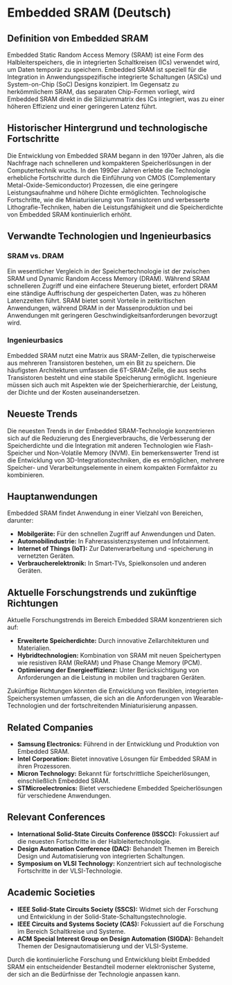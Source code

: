 # Embedded SRAM (Deutsch)

## Definition von Embedded SRAM

Embedded Static Random Access Memory (SRAM) ist eine Form des Halbleiterspeichers, die in integrierten Schaltkreisen (ICs) verwendet wird, um Daten temporär zu speichern. Embedded SRAM ist speziell für die Integration in Anwendungsspezifische integrierte Schaltungen (ASICs) und System-on-Chip (SoC) Designs konzipiert. Im Gegensatz zu herkömmlichem SRAM, das separaten Chip-Formen vorliegt, wird Embedded SRAM direkt in die Siliziummatrix des ICs integriert, was zu einer höheren Effizienz und einer geringeren Latenz führt.

## Historischer Hintergrund und technologische Fortschritte

Die Entwicklung von Embedded SRAM begann in den 1970er Jahren, als die Nachfrage nach schnelleren und kompakteren Speicherlösungen in der Computertechnik wuchs. In den 1990er Jahren erlebte die Technologie erhebliche Fortschritte durch die Einführung von CMOS (Complementary Metal-Oxide-Semiconductor) Prozessen, die eine geringere Leistungsaufnahme und höhere Dichte ermöglichten. Technologische Fortschritte, wie die Miniaturisierung von Transistoren und verbesserte Lithografie-Techniken, haben die Leistungsfähigkeit und die Speicherdichte von Embedded SRAM kontinuierlich erhöht.

## Verwandte Technologien und Ingenieurbasics

### SRAM vs. DRAM

Ein wesentlicher Vergleich in der Speichertechnologie ist der zwischen SRAM und Dynamic Random Access Memory (DRAM). Während SRAM schnelleren Zugriff und eine einfachere Steuerung bietet, erfordert DRAM eine ständige Auffrischung der gespeicherten Daten, was zu höheren Latenzzeiten führt. SRAM bietet somit Vorteile in zeitkritischen Anwendungen, während DRAM in der Massenproduktion und bei Anwendungen mit geringeren Geschwindigkeitsanforderungen bevorzugt wird.

### Ingenieurbasics

Embedded SRAM nutzt eine Matrix aus SRAM-Zellen, die typischerweise aus mehreren Transistoren bestehen, um ein Bit zu speichern. Die häufigsten Architekturen umfassen die 6T-SRAM-Zelle, die aus sechs Transistoren besteht und eine stabile Speicherung ermöglicht. Ingenieure müssen sich auch mit Aspekten wie der Speicherhierarchie, der Leistung, der Dichte und der Kosten auseinandersetzen.

## Neueste Trends

Die neuesten Trends in der Embedded SRAM-Technologie konzentrieren sich auf die Reduzierung des Energieverbrauchs, die Verbesserung der Speicherdichte und die Integration mit anderen Technologien wie Flash-Speicher und Non-Volatile Memory (NVM). Ein bemerkenswerter Trend ist die Entwicklung von 3D-Integrationstechniken, die es ermöglichen, mehrere Speicher- und Verarbeitungselemente in einem kompakten Formfaktor zu kombinieren.

## Hauptanwendungen

Embedded SRAM findet Anwendung in einer Vielzahl von Bereichen, darunter:

- **Mobilgeräte:** Für den schnellen Zugriff auf Anwendungen und Daten.
- **Automobilindustrie:** In Fahrerassistenzsystemen und Infotainment.
- **Internet of Things (IoT):** Zur Datenverarbeitung und -speicherung in vernetzten Geräten.
- **Verbraucherelektronik:** In Smart-TVs, Spielkonsolen und anderen Geräten.

## Aktuelle Forschungstrends und zukünftige Richtungen

Aktuelle Forschungstrends im Bereich Embedded SRAM konzentrieren sich auf:

- **Erweiterte Speicherdichte:** Durch innovative Zellarchitekturen und Materialien.
- **Hybridtechnologien:** Kombination von SRAM mit neuen Speichertypen wie resistiven RAM (ReRAM) und Phase Change Memory (PCM).
- **Optimierung der Energieeffizienz:** Unter Berücksichtigung von Anforderungen an die Leistung in mobilen und tragbaren Geräten.

Zukünftige Richtungen könnten die Entwicklung von flexiblen, integrierten Speichersystemen umfassen, die sich an die Anforderungen von Wearable-Technologien und der fortschreitenden Miniaturisierung anpassen.

## Related Companies

- **Samsung Electronics:** Führend in der Entwicklung und Produktion von Embedded SRAM.
- **Intel Corporation:** Bietet innovative Lösungen für Embedded SRAM in ihren Prozessoren.
- **Micron Technology:** Bekannt für fortschrittliche Speicherlösungen, einschließlich Embedded SRAM.
- **STMicroelectronics:** Bietet verschiedene Embedded Speicherlösungen für verschiedene Anwendungen.

## Relevant Conferences

- **International Solid-State Circuits Conference (ISSCC):** Fokussiert auf die neuesten Fortschritte in der Halbleitertechnologie.
- **Design Automation Conference (DAC):** Behandelt Themen im Bereich Design und Automatisierung von integrierten Schaltungen.
- **Symposium on VLSI Technology:** Konzentriert sich auf technologische Fortschritte in der VLSI-Technologie.

## Academic Societies

- **IEEE Solid-State Circuits Society (SSCS):** Widmet sich der Forschung und Entwicklung in der Solid-State-Schaltungstechnologie.
- **IEEE Circuits and Systems Society (CAS):** Fokussiert auf die Forschung im Bereich Schaltkreise und Systeme.
- **ACM Special Interest Group on Design Automation (SIGDA):** Behandelt Themen der Designautomatisierung und der VLSI-Systeme.

Durch die kontinuierliche Forschung und Entwicklung bleibt Embedded SRAM ein entscheidender Bestandteil moderner elektronischer Systeme, der sich an die Bedürfnisse der Technologie anpassen kann.